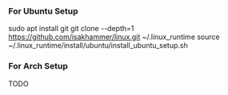 ### For Ubuntu Setup



sudo apt install git
git clone --depth=1 https://github.com/isakhammer/linux.git ~/.linux_runtime
source ~/.linux_runtime/install/ubuntu/install_ubuntu_setup.sh



### For Arch Setup
TODO
